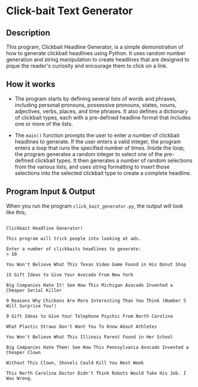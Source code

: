 # Click-bait Text Generator

## Description

This program, Clickbait Headline Generator, is a simple demonstration of how to generate clickbait headlines using Python. It uses random number generation and string manipulation to create headlines that are designed to pique the reader's curiosity and encourage them to click on a link.

## How it works

- The program starts by defining several lists of words and phrases, including personal pronouns, possessive pronouns, states, nouns, adjectives, verbs, places, and time phrases. It also defines a dictionary of clickbait types, each with a pre-defined headline format that includes one or more of the lists.

- The `main()` function prompts the user to enter a number of clickbait headlines to generate. If the user enters a valid integer, the program enters a loop that runs the specified number of times. Inside the loop, the program generates a random integer to select one of the pre-defined clickbait types. It then generates a number of random selections from the various lists, and uses string formatting to insert those selections into the selected clickbait type to create a complete headline.

## Program Input & Output

When you run the program `click_bait_generator.py`, the output will look like this;

```

Clickbait Headline Generator!

This program will trick people into looking at ads.
    
Enter a number of clickbaits headlines to generate:
> 10

You Won't Believe What This Texas Video Game Found in His Donut Shop

15 Gift Ideas to Give Your Avocado From New York

Big Companies Hate It! See How This Michigan Avocado Invented a Cheaper Serial Killer

9 Reasons Why Chickens Are More Interesting Than You Think (Number 5 Will Surprise You!)

9 Gift Ideas to Give Your Telephone Psychic From North Carolina

What Plastic Straws Don't Want You To Know About Athletes

You Won't Believe What This Illinois Parent Found in Her School

Big Companies Hate Them! See How This Pennsylvania Avocado Invented a Cheaper Clown

Without This Clown, Shovels Could Kill You Next Week

This North Carolina Doctor Didn't Think Robots Would Take His Job. I Was Wrong.
```